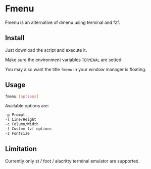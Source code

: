 # Fmenu

Fmenu is an alternative of dmenu using terminal and fzf.

## Install

Just download the script and execute it.

Make sure the environment variables `TERMINAL` are setted.

You may also want the title `fmenu` in your window manager is floating.

## Usage

```sh
fmenu [options]
```

Available options are:
```sh
-p Prompt
-l Line/Height
-c Column/Width
-f Custom fzf options
-z Fontsize
```

## Limitation

Currently only st / foot / alacritty terminal emulator are supported.
